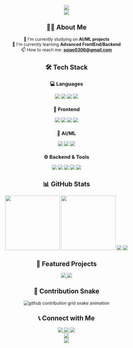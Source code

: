 <!-- Header with animated greeting -->
<div align="center">
    <img src="https://capsule-render.vercel.app/api?type=waving&color=gradient&customColorList=6&height=200&section=header&text=Hello!%20I'm%20Juno&fontSize=50&fontAlignY=35&animation=fadeIn&fontColor=auto&gradient=a7c080,83c092,d3c6aa"/>
</div>

<!-- Typing animation -->
<div align="center">
    <img src="https://readme-typing-svg.demolab.com?font=Fira+Code&weight=500&size=22&pause=1000&color=a7c080&center=true&vCenter=true&width=600&lines=Full+Stack+Developer+%F0%9F%92%BB;AI+%26+Machine+Learning+Enthusiast+%F0%9F%A4%96;Mobile+App+Developer+%F0%9F%93%B1;Always+learning+something+new+%F0%9F%9A%80"/>
</div>

<!-- About Me Section -->
<div align="center">

## 👨‍💻 About Me

🔭 I'm currently studying on **AI/ML projects**  <br />
🌱 I'm currently learning **Advanced FrontEnd/Backend** <br />
📫 How to reach me: **sojae0306@gmail.com**  <br />

</div>

<!-- Tech Stack Section -->
<div align="center">

## 🛠️ Tech Stack

### 💻 Languages
<img src="https://img.shields.io/badge/Swift-a7c080?style=for-the-badge&logo=Swift&logoColor=2d353b"/>
<img src="https://img.shields.io/badge/Python-83c092?style=for-the-badge&logo=Python&logoColor=2d353b"/>
<img src="https://img.shields.io/badge/JavaScript-dbbc7f?style=for-the-badge&logo=JavaScript&logoColor=2d353b"/>
<img src="https://img.shields.io/badge/TypeScript-7fbbb3?style=for-the-badge&logo=TypeScript&logoColor=2d353b"/>

### 🎨 Frontend
<img src="https://img.shields.io/badge/React-83c092?style=for-the-badge&logo=React&logoColor=2d353b"/>
<img src="https://img.shields.io/badge/React_Native-83c092?style=for-the-badge&logo=React&logoColor=2d353b"/>
<img src="https://img.shields.io/badge/Next.js-543a48?style=for-the-badge&logo=Next.js&logoColor=d3c6aa"/>
<img src="https://img.shields.io/badge/SwiftUI-a7c080?style=for-the-badge&logo=Swift&logoColor=2d353b"/>

### 🤖 AI/ML
<img src="https://img.shields.io/badge/PyTorch-e67e80?style=for-the-badge&logo=PyTorch&logoColor=2d353b"/>
<img src="https://img.shields.io/badge/TensorFlow-dbbc7f?style=for-the-badge&logo=TensorFlow&logoColor=2d353b"/>
<img src="https://img.shields.io/badge/scikit_learn-a7c080?style=for-the-badge&logo=scikit-learn&logoColor=2d353b"/>

### ⚙️ Backend & Tools
<img src="https://img.shields.io/badge/Firebase-dbbc7f?style=for-the-badge&logo=Firebase&logoColor=2d353b"/>
<img src="https://img.shields.io/badge/Node.js-83c092?style=for-the-badge&logo=Node.js&logoColor=2d353b"/>
<img src="https://img.shields.io/badge/Jenkins-e67e80?style=for-the-badge&logo=Jenkins&logoColor=2d353b"/>
<img src="https://img.shields.io/badge/Docker-7fbbb3?style=for-the-badge&logo=Docker&logoColor=2d353b"/>
<img src="https://img.shields.io/badge/Git-a7c080?style=for-the-badge&logo=Git&logoColor=2d353b"/>

</div>

<!-- GitHub Stats Section -->
<div align="center">

## 📊 GitHub Stats

<img height="180em" src="https://github-readme-stats.vercel.app/api?username=Choi-Juno&show_icons=true&theme=dark&bg_color=2d353b&title_color=a7c080&text_color=d3c6aa&icon_color=83c092&border_color=543a48&include_all_commits=true&count_private=true"/>
<img height="180em" src="https://github-readme-stats.vercel.app/api/top-langs/?username=Choi-Juno&layout=compact&langs_count=8&theme=dark&bg_color=2d353b&title_color=a7c080&text_color=d3c6aa&border_color=543a48"/>

<!-- GitHub Streak -->
<img src="https://streak-stats.demolab.com/?user=Choi-Juno&theme=dark&background=2d353b&ring=a7c080&fire=dbbc7f&currStreakLabel=a7c080&sideLabels=d3c6aa&currStreakNum=d3c6aa&sideNums=d3c6aa&dates=859289&stroke=543a48"/>

<!-- Activity Graph -->
<img src="https://github-readme-activity-graph.cyclic.app/graph?username=Choi-Juno&theme=github-compact&bg_color=2d353b&color=a7c080&line=83c092&point=d3c6aa&area_color=a7c080&area=true&hide_border=true"/>

</div>

<!-- Projects Section -->
<div align="center">

## 🚀 Featured Projects

<a href="https://github.com/Choi-Juno/your-project-1">
    <img src="https://github-readme-stats.vercel.app/api/pin/?username=Choi-Juno&repo=your-project-1&theme=dark&bg_color=2d353b&title_color=a7c080&text_color=d3c6aa&icon_color=83c092&border_color=543a48"/>
</a>
<a href="https://github.com/Choi-Juno/your-project-2">
    <img src="https://github-readme-stats.vercel.app/api/pin/?username=Choi-Juno&repo=your-project-2&theme=dark&bg_color=2d353b&title_color=a7c080&text_color=d3c6aa&icon_color=83c092&border_color=543a48"/>
</a>

</div>

<!-- Snake Animation -->
<div align="center">

## 🐍 Contribution Snake

<picture>
    <source media="(prefers-color-scheme: dark)" srcset="https://raw.githubusercontent.com/Choi-Juno/Choi-Juno/output/github-contribution-grid-snake-dark.svg"/>
    <source media="(prefers-color-scheme: light)" srcset="https://raw.githubusercontent.com/Choi-Juno/Choi-Juno/output/github-contribution-grid-snake.svg"/>
    <img alt="github contribution grid snake animation" src="https://raw.githubusercontent.com/Choi-Juno/Choi-Juno/output/github-contribution-grid-snake.svg"/>
</picture>

</div>

<!-- Contact Section -->
<div align="center">

## 📞 Connect with Me

<a href="mailto:sojae0306@gmail.com">
    <img src="https://img.shields.io/badge/Email-e67e80?style=for-the-badge&logo=gmail&logoColor=2d353b"/>
</a>
<a href="https://github.com/Choi-Juno">
    <img src="https://img.shields.io/badge/GitHub-543a48?style=for-the-badge&logo=github&logoColor=d3c6aa"/>
</a>
<a href="https://your-portfolio.com">
    <img src="https://img.shields.io/badge/Portfolio-a7c080?style=for-the-badge&logo=google-chrome&logoColor=2d353b"/>
</a>

</div>

<!-- Visitor Counter -->
<div align="center">
    <img src="https://komarev.com/ghpvc/?username=Choi-Juno&style=for-the-badge&color=a7c080&label=Profile+Views"/>
</div>

<!-- Footer -->
<div align="center">
    <img src="https://capsule-render.vercel.app/api?type=waving&color=gradient&customColorList=6&height=100&section=footer&gradient=a7c080,83c092,d3c6aa"/>
</div>
